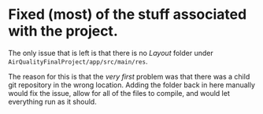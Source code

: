 # Fixed (most) of the stuff associated with the project.

The only issue that is left is that there is no *Layout* folder under
`AirQualityFinalProject/app/src/main/res`.

The reason for this is that the *very first* problem was that there was a child git repository in the
wrong location. Adding the folder back in here manually would fix the issue,
allow for all of the files to compile, and would let everything run
as it should.